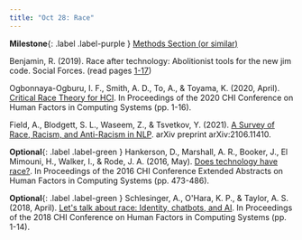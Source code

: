 ```yaml
---
title: "Oct 28: Race"
---
```


**Milestone**{: .label .label-purple } [Methods Section (or similar)](https://canvas.uw.edu/courses/1434073/assignments/5890694)

Benjamin, R. (2019). Race after technology: Abolitionist tools for the new jim code. Social Forces. (read pages [1-17](https://drive.google.com/file/d/1qK-P4LS2JhTI_RXFCEeu1yGwGjPjPFtL/view?usp=sharing))  

Ogbonnaya-Ogburu, I. F., Smith, A. D., To, A., & Toyama, K. (2020, April). [Critical Race Theory for HCI](https://drive.google.com/file/d/1mqdkYkv_bA_3GmQTSQSxdJQ3dITijpCR/view?usp=sharing). In Proceedings of the 2020 CHI Conference on Human Factors in Computing Systems (pp. 1-16).

Field, A., Blodgett, S. L., Waseem, Z., & Tsvetkov, Y. (2021). [A Survey of Race, Racism, and Anti-Racism in NLP](https://arxiv.org/pdf/2106.11410.pdf). arXiv preprint arXiv:2106.11410.


**Optional**{: .label .label-green } Hankerson, D., Marshall, A. R., Booker, J., El Mimouni, H., Walker, I., & Rode, J. A. (2016, May). [Does technology have race?](https://dl.acm.org/doi/pdf/10.1145/2851581.2892578?casa_token=sa47s_b-ibEAAAAA:s4l-ithHie-ESAaIIoCactUbqZsaNDRavXd4PwqlsGDy-4MpwdafKu0hbEsOMfWorhYTUpqn2C193g). In Proceedings of the 2016 CHI Conference Extended Abstracts on Human Factors in Computing Systems (pp. 473-486).

**Optional**{: .label .label-green } Schlesinger, A., O'Hara, K. P., & Taylor, A. S. (2018, April). [Let's talk about race: Identity, chatbots, and AI](https://drive.google.com/file/d/1YXLvAhbTgd5rPUHDz0Yc42nIMRn_CO7d/view?usp=sharing). In Proceedings of the 2018 CHI Conference on Human Factors in Computing Systems (pp. 1-14).

